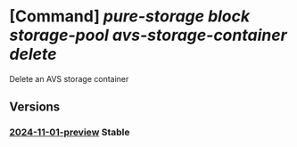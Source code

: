 # [Command] _pure-storage block storage-pool avs-storage-container delete_

Delete an AVS storage container

## Versions

### [2024-11-01-preview](/Resources/mgmt-plane/L3N1YnNjcmlwdGlvbnMve30vcmVzb3VyY2Vncm91cHMve30vcHJvdmlkZXJzL3B1cmVzdG9yYWdlLmJsb2NrL3N0b3JhZ2Vwb29scy97fS9hdnNzdG9yYWdlY29udGFpbmVycy97fQ==/2024-11-01-preview.xml) **Stable**

<!-- mgmt-plane /subscriptions/{}/resourcegroups/{}/providers/purestorage.block/storagepools/{}/avsstoragecontainers/{} 2024-11-01-preview -->
